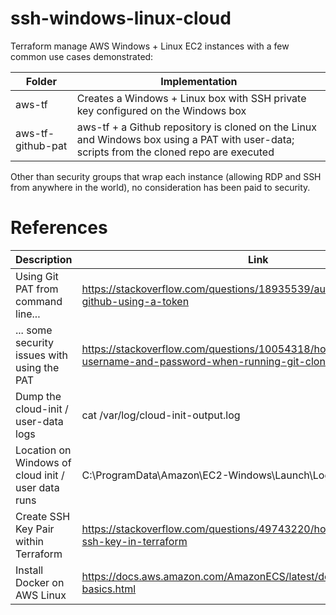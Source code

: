 # ssh-windows-linux-cloud
Terraform manage AWS Windows + Linux EC2 instances with a few common use cases demonstrated:

| Folder | Implementation   |
| ------ | ---------------- |
| aws-tf | Creates a Windows + Linux box with SSH private key configured on the Windows box |
| aws-tf-github-pat | aws-tf + a Github repository is cloned on the Linux and Windows box using a PAT with user-data; scripts from the cloned repo are executed |

Other than security groups that wrap each instance (allowing RDP and SSH from anywhere in the world), no consideration has been paid to security. 

# References
| Description | Link |
| ------------------------------------------- | ----------- |
| Using Git PAT from command line...          | https://stackoverflow.com/questions/18935539/authenticate-with-github-using-a-token |
| ... some security issues with using the PAT | https://stackoverflow.com/questions/10054318/how-do-i-provide-a-username-and-password-when-running-git-clone-gitremote-git |
| Dump the cloud-init / user-data logs        | cat /var/log/cloud-init-output.log |
| Location on Windows of cloud init / user data runs | C:\ProgramData\Amazon\EC2-Windows\Launch\Log | 
| Create SSH Key Pair within Terraform        | https://stackoverflow.com/questions/49743220/how-do-i-create-an-ssh-key-in-terraform |
| Install Docker on AWS Linux                 | https://docs.aws.amazon.com/AmazonECS/latest/developerguide/docker-basics.html | 
